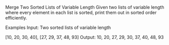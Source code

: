 Merge Two Sorted Lists of Variable Length
Given two lists of variable length where every element in each list is sorted, print them out in sorted order efficiently.

Examples
Input: Two sorted lists of variable length

[10, 20, 30, 40],
[27, 29, 37, 48, 93]
Output: 10, 20, 27, 29, 30, 37, 40, 48, 93